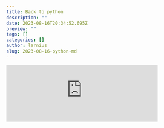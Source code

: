 ```yaml
---
title: Back to python
description: ""
date: 2023-08-16T20:34:52.695Z
preview: ""
tags: []
categories: []
author: larnius
slug: 2023-08-16-python-md
---
```


<iframe src="https://mastodontech.de/@larnius/110901200532082122/embed" class="mastodon-embed" style="max-width: 100%; border: 0" width="400" allowfullscreen="allowfullscreen"></iframe><script src="https://mastodontech.de/embed.js" async="async"></script>